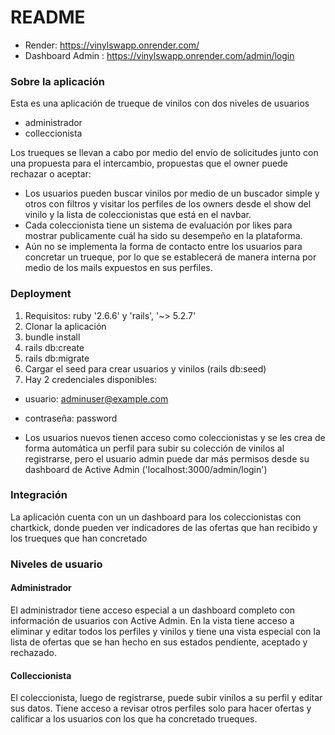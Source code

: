 # README

- Render: https://vinylswapp.onrender.com/
- Dashboard Admin : https://vinylswapp.onrender.com/admin/login

### Sobre la aplicación

Esta es una aplicación de trueque de vinilos con dos niveles de usuarios

- administrador
- colleccionista

Los trueques se llevan a cabo por medio del envío de solicitudes junto con una propuesta para el intercambio, propuestas que el owner puede rechazar o aceptar:

- Los usuarios pueden buscar vinilos por medio de un buscador simple y otros con filtros y visitar los perfiles de los owners desde el show del vinilo y la lista de coleccionistas que está en el navbar.
- Cada coleccionista tiene un sistema de evaluación por likes para mostrar publicamente cuál ha sido su desempeño en la plataforma.
- Aún no se implementa la forma de contacto entre los usuarios para concretar un trueque, por lo que se establecerá de manera interna por medio de los mails expuestos en sus perfiles.


### Deployment

1. Requisitos: ruby '2.6.6' y 'rails', '~> 5.2.7'
2. Clonar la aplicación
3. bundle install
4. rails db:create
5. rails db:migrate
6. Cargar el seed para crear usuarios y vinilos (rails db:seed)
7. Hay 2 credenciales disponibles:

- usuario: adminuser@example.com
- contraseña: password


- Los usuarios nuevos tienen acceso como coleccionistas y se les crea de forma automática un perfil para subir su colección de vinilos al registrarse, pero el usuario admin puede dar más permisos desde su dashboard de Active Admin ('localhost:3000/admin/login')

### Integración

La aplicación cuenta con un un dashboard para los coleccionistas con chartkick, donde pueden ver indicadores de las ofertas que han recibido y los trueques que han concretado

### Niveles de usuario

#### Administrador

El administrador tiene acceso especial a un dashboard completo con información de usuarios con Active Admin. En la vista tiene acceso a eliminar y editar todos los perfiles y vinilos y tiene una vista especial con la lista de ofertas que se han hecho en sus estados pendiente, aceptado y rechazado.

#### Colleccionista

El coleccionista, luego de registrarse, puede subir vinilos a su perfil y editar sus datos. Tiene acceso a revisar otros perfiles solo para hacer ofertas y calificar a los usuarios con los que ha concretado trueques.



